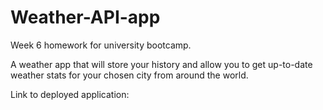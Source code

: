 # Weather-API-app
Week 6 homework for university bootcamp. 

A weather app that will store your history and allow you to get up-to-date weather stats for your chosen city from around the world. 

Link to deployed application: 
